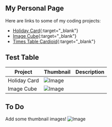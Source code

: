## My Personal Page

Here are links to some of my coding projects:
 - [Holiday Card](https://ivanrudnicki321.github.io/holidaycard/){:target="_blank"}
 - [Image Cube](https://ivanrudnicki321.github.io/aoc/){:target="_blank"}
 - [Times Table Cardioid](https://ivanrudnicki321.github.io/ttc/){:target="_blank"}

## Test Table

| Project      | Thumbnail     |  Description   |
| -----------  | -----------   | --------    |
| Holiday Card | ![Image](https://openprocessing-usercontent.s3.amazonaws.com/thumbnails/visualThumbnail1368456@2x.jpg) |             |
| Image Cube   | ![Image](https://openprocessing-usercontent.s3.amazonaws.com/thumbnails/visualThumbnail1368456@2x.jpg) |            |


## To Do
Add some thumbnail images!
![Image](src)
